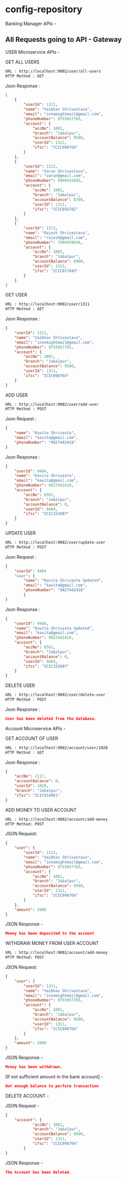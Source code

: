# config-repository

Banking Manager APIs -

All Requests going to API - Gateway
-----------
USER Microservice APIs - 

GET ALL USERS
```bash
URL : http://localhost:9002/user/all-users
HTTP Method : GET
```
Json Response :
```json
[
    {
        "userId": 1311,
        "name": "Vaibhav Shrivastava",
        "email": "innomightmail@gmail.com",
        "phoneNumber": 9755057765,
        "account": {
            "accNo": 1001,
            "branch": "Jabalpur",
            "accountBalance": 9500,
            "userId": 1311,
            "ifsc": "ICIC098764"
        }
    },
    {
        "userId": 1312,
        "name": "Varun Shrivastava",
        "email": "varun@gmail.com",
        "phoneNumber": 9960543885,
        "account": {
            "accNo": 1002,
            "branch": "Jabalpur",
            "accountBalance": 8700,
            "userId": 1312,
            "ifsc": "ICIC056782"
        }
    },
    {
        "userId": 1313,
        "name": "Rajesh Shrivastava",
        "email": "rajesh@gmail.com",
        "phoneNumber": 7999459656,
        "account": {
            "accNo": 1003,
            "branch": "Jabalpur",
            "accountBalance": 8900,
            "userId": 1313,
            "ifsc": "ICIC017843"
        }
    }
]
```

GET USER
```bash
URL : http://localhost:9002/user/1311
HTTP Method : GET
```

Json Response :
```json
{
    "userId": 1311,
    "name": "Vaibhav Shrivastava",
    "email": "innomightmail@gmail.com",
    "phoneNumber": 9755057765,
    "account": {
        "accNo": 1001,
        "branch": "Jabalpur",
        "accountBalance": 9500,
        "userId": 1311,
        "ifsc": "ICIC098764"
    }
}
```

ADD USER
```bash
URL : http://localhost:9002/user/add-user
HTTP Method : POST
```
Json Request :
```json
{
    "name": "Kavita Shrivasta",
    "email": "kavita@gmail.com",
    "phoneNumber": "9827442418"
}
```
Json Response :
```json
{
    "userId": 9404,
    "name": "Kavita Shrivasta",
    "email": "kavita@gmail.com",
    "phoneNumber": 9827442418,
    "account": {
        "accNo": 8501,
        "branch": "Jabalpur",
        "accountBalance": 0,
        "userId": 9404,
        "ifsc": "ICIC152087"
    }
}

```

UPDATE USER
```bash
URL : http://localhost:9002/user/update-user
HTTP Method : POST
```
Json Request :
```json
{
    "userId": 9404
    "user": {
        "name": "Kavita Shrivasta Updated",
        "email": "kavita@gmail.com",
        "phoneNumber": "9827442418"
        }
}
```
Json Response :
```json
{
    "userId": 9404,
    "name": "Kavita Shrivasta Updated",
    "email": "kavita@gmail.com",
    "phoneNumber": 9827442418,
    "account": {
        "accNo": 8501,
        "branch": "Jabalpur",
        "accountBalance": 0,
        "userId": 9404,
        "ifsc": "ICIC152087"
    }
}

```

DELETE USER
```bash
URL : http://localhost:9002/user/delete-user
HTTP Method : POST
```
Json Response :
```json
User has been deleted from the database.
```


Account Microservice APIs - 

GET ACCOUNT OF USER
```bash
URL : http://localhost:9002/account/user/1028
HTTP Method : GET
```
Json Response :
```json
{
    "accNo": 2117,
    "accountBalance": 0,
    "userId": 1028,
    "branch": "Jabalpur",
    "ifsc": "ICIC914801"
}
```

ADD MONEY TO USER ACCOUNT 
```bash
URL : http://localhost:9002/account/add-money
HTTP Method: POST
```
JSON Request:
```json
{
    "user": {
        "userId": 1311,
        "name": "Vaibhav Shrivastava",
        "email": "innomightmail@gmail.com",
        "phoneNumber": 9755057765,
        "account": {
            "accNo": 1001,
            "branch": "Jabalpur",
            "accountBalance": 9500,
            "userId": 1311,
            "ifsc": "ICIC098764"
        }
    },
    "amount": 5000
}
```
JSON Response -
```json
Money has been deposited to the account
```


WITHDRAW MONEY FROM USER ACCOUNT 
```bash
URL : http://localhost:9002/account/add-money
HTTP Method: POST
```
JSON Request:
```json
{
    "user": {
        "userId": 1311,
        "name": "Vaibhav Shrivastava",
        "email": "innomightmail@gmail.com",
        "phoneNumber": 9755057765,
        "account": {
            "accNo": 1001,
            "branch": "Jabalpur",
            "accountBalance": 9500,
            "userId": 1311,
            "ifsc": "ICIC098764"
        }
    },
    "amount": 5000
}
```
JSON Response -
```json
Money has been withdrawn.
```

[If not sufficient amount in the bank account] -
```json
Not enough balance to perform transaction
```


DELETE ACCOUNT - 

JSON Request - 
```json
{
    "account": {
            "accNo": 1001,
            "branch": "Jabalpur",
            "accountBalance": 9500,
            "userId": 1311,
            "ifsc": "ICIC098764"
        }
}
```

JSON Response - 
```json
The Account has been Deleted.
```

